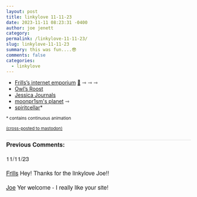 ```yaml
---
layout: post
title: linkylove 11-11-23
date: 2023-11-11 08:23:31 -0400
author: joe jenett
category: 
permalink: /linkylove-11-11-23/
slug: linkylove-11-11-23
summary: this was fun....😎
comments: false
categories:
  - linkylove
---
```

<ul class="linkylove">
	<li><a title="Frills’s internet emporium" href="https://frills.dev/">Frills’s internet emporium</a> <a href="https://pinboard.in/u:mikael">📌</a> <span title="led to sites shown below">⇾ ⇾ ⇾</span></li>
	<li><a title="Owl or Owlrooster" href="https://owlsroost.xyz/">Owl’s Roost</a></li>
	<li><a title="Jessica" href="https://jessicajournals.com/">Jessica Journals</a></li>
	<li><a title="moonpr1sm" href="https://moonpr1sm.neocities.org/">moonpr1sm's planet</a> <span title="led to site shown below">⇾</span></li>
	<li><a title="spiritcellar" href="https://spiritcellar.neocities.org/">spiritcellar</a>*</li>
</ul>
<small>* contains continuous animation</small>

<a href="https://brid.gy/publish/mastodon"><small>(cross-posted to mastodon)</small></a>

<p style="font-family: 'Helvetica Neue',Helvetica,Arial,sans-serif;font-weight:600;font-size:16px;border-top:1px solid #ddd;margin-top:24px;">
Previous Comments:
</p>

<p style="font-family: 'Helvetica Neue',Helvetica,Arial,sans-serif;font-weight:500;font-size:16px;">11/11/23</p>
<p style="font-family: 'Helvetica Neue',Helvetica,Arial,sans-serif;font-size:16px;"><a href="https://frills.dev/">Frills</a>
Hey! Thanks for the linkylove Joe!!
</p>
<p style="font-family: 'Helvetica Neue',Helvetica,Arial,sans-serif;font-size:16px;"><a href="https://iwebthings.joejenett.com/">Joe</a>
Yer welcome - I really like your site!</p>
